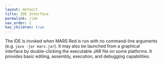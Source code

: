 ```yaml
---
layout: default
title: IDE Interface
permalink: /ide
nav_order: 2
has_children: true
---
```


The IDE is invoked when MARS Red is run with no command-line arguments
(e.g. `java -jar mars.jar`). It may also be launched from a graphical interface
by double-clicking the executable JAR file on some platforms.
It provides basic editing, assembly, execution, and debugging capabilities.
